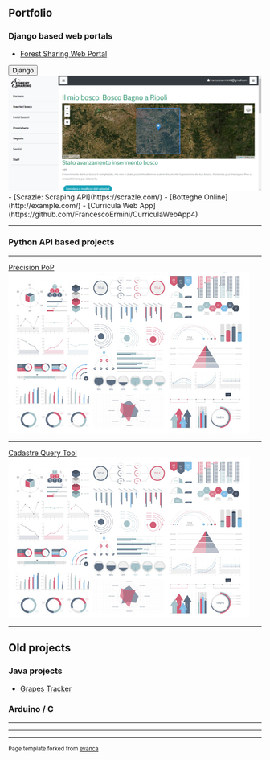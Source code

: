 ## Portfolio

### Django based web portals

- [Forest Sharing Web Portal](https://network.forestsharing.it)
<div class="row">
  <div class"col>
             <button class="btn btn-success">Django</button>
  </div>
</div>
<img src="images/forest_sharing.PNG?raw=true"/>
- [Scrazle: Scraping API](https://scrazle.com/)
- [Botteghe Online](http://example.com/)
- [Curricula Web App](https://github.com/FrancescoErmini/CurriculaWebApp4)

---

### Python API based projects

---
[Precision PoP](/pdf/sample_presentation.pdf)
<img src="images/dummy_thumbnail.jpg?raw=true"/>

---
[Cadastre Query Tool](http://example.com/)
<img src="images/dummy_thumbnail.jpg?raw=true"/>

---
## Old projects

### Java projects
- [Grapes Tracker](http://example.com/)

### Arduino / C

---

---




---
<p style="font-size:11px">Page template forked from <a href="https://github.com/evanca/quick-portfolio">evanca</a></p>
<!-- Remove above link if you don't want to attibute -->
